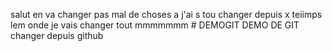 salut en va changer pas mal de choses 
a j'ai s tou changer depuis x teiimps
lem onde je vais changer tout mmmmmmm # DEMOGIT
DEMO DE GIT
changer depuis github

